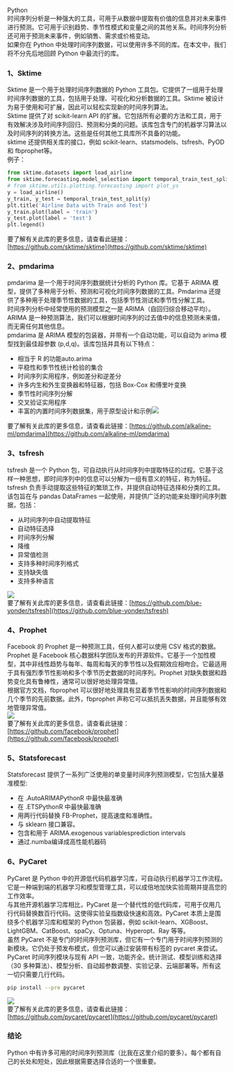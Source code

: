 Python<br />时间序列分析是一种强大的工具，可用于从数据中提取有价值的信息并对未来事件进行预测。它可用于识别趋势、季节性模式和变量之间的其他关系。时间序列分析还可用于预测未来事件，例如销售、需求或价格变动。<br />如果你在 Python 中处理时间序列数据，可以使用许多不同的库。在本文中，我们将不分先后地回顾 Python 中最流行的库。
<a name="aK3Nh"></a>
### 1、Sktime
Sktime 是一个用于处理时间序列数据的 Python 工具包。它提供了一组用于处理时间序列数据的工具，包括用于处理、可视化和分析数据的工具。Sktime 被设计为易于使用和可扩展，因此可以轻松实现新的时间序列算法。<br />Sktime 提供了对 scikit-learn API 的扩展。它包括所有必要的方法和工具，用于有效解决涉及时间序列回归、预测和分类的问题。该库包含专门的机器学习算法以及时间序列的转换方法。这些是任何其他工具库所不具备的功能。<br />sktime 还提供相关库的接口，例如 scikit-learn、statsmodels、tsfresh、PyOD 和 fbprophet等。<br />例子：
```python
from sktime.datasets import load_airline
from sktime.forecasting.model_selection import temporal_train_test_split
# from sktime.utils.plotting.forecasting import plot_ys
y = load_airline()
y_train, y_test = temporal_train_test_split(y)
plt.title('Airline Data with Train and Test')
y_train.plot(label = 'train')
y_test.plot(label = 'test')
plt.legend()
```
要了解有关此库的更多信息，请查看此链接：[https://github.com/sktime/sktime](https://github.com/sktime/sktime)
<a name="xWzWK"></a>
### 2、pmdarima
pmdarima 是一个用于时间序列数据统计分析的 Python 库。它基于 ARIMA 模型，提供了多种用于分析、预测和可视化时间序列数据的工具。Pmdarima 还提供了多种用于处理季节性数据的工具，包括季节性测试和季节性分解工具。<br />时间序列分析中经常使用的预测模型之一是 ARIMA（自回归综合移动平均）。ARIMA 是一种预测算法，我们可以根据时间序列的过去值中的信息预测未来值，而无需任何其他信息。<br />pmdarima 是 ARIMA 模型的包装器，并带有一个自动功能，可以自动为 arima 模型找到最佳超参数 (p,d,q)。该库包括并具有以下特点：

- 相当于 R 的功能auto.arima
- 平稳性和季节性统计检验的集合
- 时间序列实用程序，例如差分和逆差分
- 许多内生和外生变换器和特征器，包括 Box-Cox 和傅里叶变换
- 季节性时间序列分解
- 交叉验证实用程序
- 丰富的内置时间序列数据集，用于原型设计和示例![](https://cdn.nlark.com/yuque/0/2022/png/396745/1671409743543-8a054be5-58e8-4ac2-ac81-481b8769970b.png#averageHue=%23fbfbfb&clientId=u05a9f5b6-9b65-4&from=paste&id=uda931677&originHeight=480&originWidth=640&originalType=url&ratio=1&rotation=0&showTitle=false&status=done&style=none&taskId=u548b129f-89c6-4d68-9e19-93548ca01b4&title=)

要了解有关此库的更多信息，请查看此链接：[https://github.com/alkaline-ml/pmdarima](https://github.com/alkaline-ml/pmdarima)
<a name="iNYlk"></a>
### 3、tsfresh
tsfresh 是一个 Python 包，可自动执行从时间序列中提取特征的过程。它基于这样一种思想，即时间序列中的信息可以分解为一组有意义的特征，称为特征。tsfresh 负责手动提取这些特征的繁琐工作，并提供自动特征选择和分类的工具。该包旨在与 pandas DataFrames 一起使用，并提供广泛的功能来处理时间序列数据，包括：

- 从时间序列中自动提取特征
- 自动特征选择
- 时间序列分解
- 降维
- 异常值检测
- 支持多种时间序列格式
- 支持缺失值
- 支持多种语言

![](https://cdn.nlark.com/yuque/0/2022/png/396745/1671409743640-bd8b3caa-2920-4771-ab95-aabe5b60e0a9.png#averageHue=%23fbf9f7&clientId=u05a9f5b6-9b65-4&from=paste&id=u93a32fa8&originHeight=452&originWidth=720&originalType=url&ratio=1&rotation=0&showTitle=false&status=done&style=none&taskId=u45f5bbac-962f-4095-a836-c57ac152b05&title=)<br />要了解有关此库的更多信息，请查看此链接：[https://github.com/blue-yonder/tsfresh](https://github.com/blue-yonder/tsfresh)
<a name="jnK0z"></a>
### 4、Prophet
Facebook 的 Prophet 是一种预测工具，任何人都可以使用 CSV 格式的数据。Prophet 是 Facebook 核心数据科学团队发布的开源软件。它基于一个加性模型，其中非线性趋势与每年、每周和每天的季节性以及假期效应相吻合。它最适用于具有强烈季节性影响和多个季节历史数据的时间序列。Prophet 对缺失数据和趋势变化具有鲁棒性，通常可以很好地处理异常值。<br />根据官方文档，fbprophet 可以很好地处理具有显着季节性影响的时间序列数据和几个季节的先前数据。此外，fbprophet 声称它可以抵抗丢失数据，并且能够有效地管理异常值。<br />![](https://cdn.nlark.com/yuque/0/2022/png/396745/1671409743574-95d773a3-cbea-42c2-ad35-f2bf5c85549e.png#averageHue=%23f8f8f6&clientId=u05a9f5b6-9b65-4&from=paste&id=u0b26fb7b&originHeight=369&originWidth=630&originalType=url&ratio=1&rotation=0&showTitle=false&status=done&style=none&taskId=ub958af5c-8825-44a1-80f6-437f8d3e553&title=)<br />要了解有关此库的更多信息，请查看此链接：[https://github.com/facebook/prophet](https://github.com/facebook/prophet)
<a name="QcnJ8"></a>
### 5、Statsforecast
Statsforecast 提供了一系列广泛使用的单变量时间序列预测模型，它包括大量基准模型:

- 在 .AutoARIMAPythonR 中最快最准确
- 在 .ETSPythonR 中最快最准确
- 用两行代码替换 FB-Prophet，提高速度和准确性。
- 与 sklearn 接口兼容。
- 包含和用于 ARIMA.exogenous variablesprediction intervals
- 通过.numba编译成高性能机器码
<a name="NT5gu"></a>
### 6、PyCaret
PyCaret 是 Python 中的开源低代码机器学习库，可自动执行机器学习工作流程。它是一种端到端的机器学习和模型管理工具，可以成倍地加快实验周期并提高您的工作效率。<br />与其他开源机器学习库相比，PyCaret 是一个替代性的低代码库，可用于仅用几行代码替换数百行代码。这使得实验呈指数级快速和高效。PyCaret 本质上是围绕多个机器学习库和框架的 Python 包装器，例如 scikit-learn、XGBoost、LightGBM、CatBoost、spaCy、Optuna、Hyperopt、Ray 等等。<br />虽然 PyCaret 不是专门的时间序列预测库，但它有一个专门用于时间序列预测的新模块。它仍处于预发布模式，但您可以通过安装带有标签的 pycaret 来尝试。<br />PyCaret 时间序列模块与现有 API 一致，功能齐全。统计测试、模型训练和选择（30 多种算法）、模型分析、自动超参数调整、实验记录、云端部署等。所有这一切只需要几行代码。
```bash
pip install --pre pycaret
```
![](https://cdn.nlark.com/yuque/0/2022/png/396745/1671409743669-6c0ca7ed-e797-48ed-a68d-2cc0c2a928c4.png#averageHue=%23f7f6f6&clientId=u05a9f5b6-9b65-4&from=paste&id=u4a5909eb&originHeight=355&originWidth=674&originalType=url&ratio=1&rotation=0&showTitle=false&status=done&style=none&taskId=u92131c65-c769-4d4b-94a3-b516c9a6431&title=)<br />要了解有关此库的更多信息，请查看此链接：[https://github.com/pycaret/pycaret](https://github.com/pycaret/pycaret)
<a name="uayau"></a>
### 结论
Python 中有许多可用的时间序列预测库（比我在这里介绍的要多）。每个都有自己的长处和短处，因此根据需要选择合适的一个很重要。
